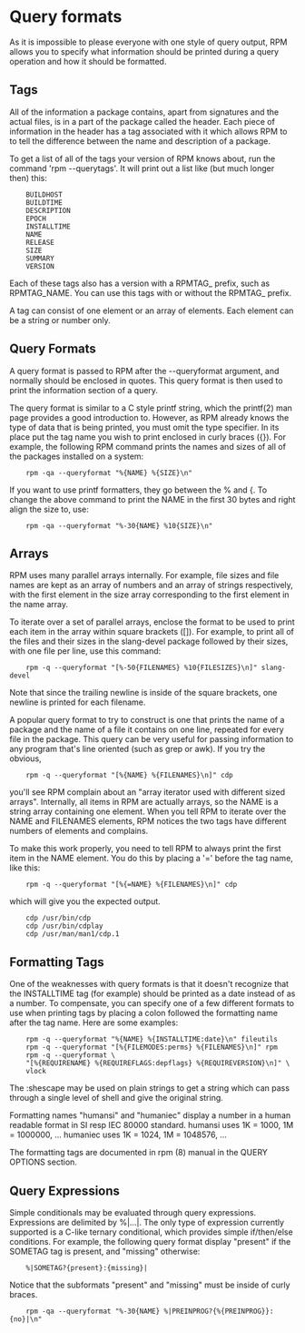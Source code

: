 # Query formats

As it is impossible to please everyone with one style of query output, RPM
allows you to specify what information should be printed during a query
operation and how it should be formatted.

## Tags

All of the information a package contains, apart from signatures and the
actual files, is in a part of the package called the header. Each piece
of information in the header has a tag associated with it which allows
RPM to to tell the difference between the name and description of a
package.

To get a list of all of the tags your version of RPM knows about, run the
command 'rpm --querytags'. It will print out a list like (but much longer
then) this:

```
    BUILDHOST
    BUILDTIME
    DESCRIPTION
    EPOCH
    INSTALLTIME
    NAME
    RELEASE
    SIZE
    SUMMARY
    VERSION
```

Each of these tags also has a version with a RPMTAG_ prefix, such as
RPMTAG_NAME. You can use this tags with or without the RPMTAG_ prefix.

A tag can consist of one element or an array of elements. Each element can
be a string or number only.

## Query Formats

A query format is passed to RPM after the --queryformat argument, and normally
should be enclosed in quotes. This query format is then used to print
the information section of a query.

The query format is similar to a C style printf string, which the printf(2)
man page provides a good introduction to. However, as RPM already knows the
type of data that is being printed, you must omit the type specifier. In
its place put the tag name you wish to print enclosed in curly braces
({}). For example, the following RPM command prints the names and sizes
of all of the packages installed on a system:

```
    rpm -qa --queryformat "%{NAME} %{SIZE}\n"
```

If you want to use printf formatters, they go between the % and {. To
change the above command to print the NAME in the first 30 bytes and
right align the size to, use:

```
    rpm -qa --queryformat "%-30{NAME} %10{SIZE}\n"
```

## Arrays

RPM uses many parallel arrays internally. For example, file sizes and 
file names are kept as an array of numbers and an array of strings
respectively, with the first element in the size array corresponding
to the first element in the name array. 

To iterate over a set of parallel arrays, enclose the format to be used
to print each item in the array within square brackets ([]). For example,
to print all of the files and their sizes in the slang-devel package
followed by their sizes, with one file per line, use this command:

```
    rpm -q --queryformat "[%-50{FILENAMES} %10{FILESIZES}\n]" slang-devel
```

Note that since the trailing newline is inside of the square brackets, one
newline is printed for each filename.

A popular query format to try to construct is one that prints the
name of a package and the name of a file it contains on one line, 
repeated for every file in the package. This query can be very useful
for passing information to any program that's line oriented (such as
grep or awk). If you try the obvious,

```
    rpm -q --queryformat "[%{NAME} %{FILENAMES}\n]" cdp
```

you'll see RPM complain about an "array iterator used with different
sized arrays". Internally, all items in RPM are actually arrays, so the
NAME is a string array containing one element. When you tell RPM to iterate
over the NAME and FILENAMES elements, RPM notices the two tags have
different numbers of elements and complains.

To make this work properly, you need to tell RPM to always print the first
item in the NAME element. You do this by placing a '=' before the tag
name, like this:

```
    rpm -q --queryformat "[%{=NAME} %{FILENAMES}\n]" cdp
```

which will give you the expected output.

```
    cdp /usr/bin/cdp
    cdp /usr/bin/cdplay
    cdp /usr/man/man1/cdp.1
```

## Formatting Tags

One of the weaknesses with query formats is that it doesn't recognize
that the INSTALLTIME tag (for example) should be printed as a date instead
of as a number. To compensate, you can specify one of a few different
formats to use when printing tags by placing a colon followed the formatting 
name after the tag name. Here are some examples:

```
    rpm -q --queryformat "%{NAME} %{INSTALLTIME:date}\n" fileutils
    rpm -q --queryformat "[%{FILEMODES:perms} %{FILENAMES}\n]" rpm
    rpm -q --queryformat \
	"[%{REQUIRENAME} %{REQUIREFLAGS:depflags} %{REQUIREVERSION}\n]" \
	vlock
```

The :shescape may be used on plain strings to get a string which can pass
through a single level of shell and give the original string.

Formatting names "humansi" and "humaniec" display a number in a human
readable format in SI resp IEC 80000 standard.
humansi uses 1K = 1000, 1M = 1000000, ...
humaniec uses 1K = 1024, 1M = 1048576, ...

The formatting tags are documented in rpm (8) manual in the QUERY OPTIONS
section.

## Query Expressions

Simple conditionals may be evaluated through query expressions. Expressions
are delimited by %|...|. The only type of expression currently supported
is a C-like ternary conditional, which provides simple if/then/else
conditions. For example, the following query format display "present" if
the SOMETAG tag is present, and "missing" otherwise:

```
    %|SOMETAG?{present}:{missing}|
```

Notice that the subformats "present" and "missing" must be inside of curly
braces.

```
    rpm -qa --queryformat "%-30{NAME} %|PREINPROG?{%{PREINPROG}}:{no}|\n"
```
